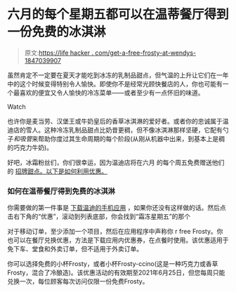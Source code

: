 # 六月的每个星期五都可以在温蒂餐厅得到一份免费的冰淇淋

> 原文:[https://life hacker . com/get-a-free-frosty-at-wendys-1847039907](https://lifehacker.com/get-a-free-frosty-every-friday-in-june-at-wendys-1847039907)

虽然肯定不一定要在夏天才能吃到冰冻的乳制品甜点，但气温的上升让它们在一年中的这个时候变得特别令人愉快。即使你不是经常光顾快餐店的人，你也可能有一个最喜欢的便宜又令人愉快的冷冻菜单——或者至少有一点怀旧的味道。

Watch

也许你是麦当劳、汉堡王或牛奶皇后的香草冰淇淋的爱好者。或者你的忠诚属于温迪店的雪人。这种冷冻乳制品甜点比奶昔更稠，但不像冰淇淋那样坚硬，它配有勺子*和吸管*来帮助你度过其生命周期的每个阶段(从刚从机器中出来，到基本上是稠的巧克力牛奶)。

好吧，冰霜粉丝们，你们很幸运，因为温迪店将在六月 的每个周五免费赠送他们的 [招牌甜点。以下是如何利用优惠。](https://www.wendys.com/offers-coupons)

### 如何在温蒂餐厅得到免费的冰淇淋

你需要做的第一件事是 [下载温迪的手机应用](https://www.wendys.com/) ，如果你还没有这样做的话。然后点击右下角的“优惠”，滚动到列表底部，你会找到“霜冻星期五”的那个

对于移动订单，至少添加一个项目，然后在应用程序中声称你 r free Frosty。你也可以在餐厅兑换优惠，方法是下载应用内优惠券，在点餐时使用。该优惠适用于免下车、堂食和外卖订单，但不适用于外卖订单。

你可以选择免费的小杯Frosty，或者小杯Frosty-ccino(这是一种巧克力或香草Frosty，混合了冷酿造)。该优惠活动的有效期至2021年6月25日，但您每周只能兑换一次，每位顾客每次访问仅限一份免费Frosty。